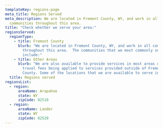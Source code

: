 ```yaml
---
templateKey: regions-page
meta_title: Regions Served
meta_description: We are located in Fremont County, WY, and work in all
  communities throughout this area.
title: "Check whether we serve your area:"
regionsServed:
  regionType:
    - title: Fremont County
      blurb: "We are located in Fremont County, WY, and work in all communities
        throughout this area.  The communities that we most commonly serve
        include:"
    - title: Other Areas
      blurb: "We are also available to provide services in most areas of Wyoming, with
        travel fees being applied to services provided outside of Fremont
        County. Some of the locations that we are available to serve include:"
  title: Regions served
regionsList:
  - region:
      areaName: Arapahoe
      state: WY
      zipCode: 82510
  - region:
      areaName: Lander
      state: WY
      zipCode: 82520
---
```

